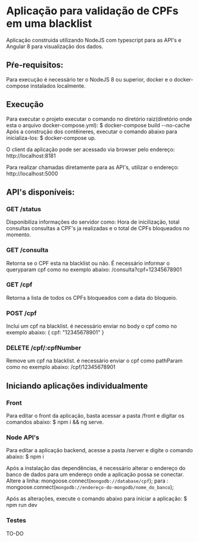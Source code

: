 # Aplicação para validação de CPFs em uma blacklist

Aplicação construida utilizando NodeJS com typescript para as API's e Angular 8 para visualização dos dados.

## Pŕe-requisitos:
Para execução é necessário ter o NodeJS 8 ou superior, docker e o docker-compose instalados localmente.

## Execução
Para executar o projeto executar o comando no diretório raiz(diretório onde esta o arquivo docker-compose.yml):
$ docker-compose build --no-cache
Após a construção dos contêineres, executar o comando abaixo para inicializa-los:
$ docker-compose up.

O client da aplicação pode ser acessado via browser pelo endereço:
http://localhost:8181

Para realizar chamadas diretamente para as API's, utilizar o endereço:
http://localhost:5000


## API's disponíveis:

### GET /status
Disponibiliza informações do servidor como: Hora de inicilização, total consultas consultas a CPF's ja realizadas e o total de CPFs bloqueados no momento.

### GET /consulta
Retorna se o CPF esta na blacklist ou não. É necessário informar o queryparam cpf como no exemplo abaixo:
/consulta?cpf=12345678901

### GET /cpf
Retorna a lista de todos os CPFs bloqueados com a data do bloqueio.

### POST /cpf
Inclui um cpf na blacklist. é necessário enviar no body o cpf como no exemplo abaixo:
{
    cpf: "12345678901"
}

### DELETE /cpf/:cpfNumber
Remove um cpf na blacklist. é necessário enviar o cpf como pathParam como no exemplo abaixo:
/cpf/12345678901

## Iniciando aplicações individualmente

### Front
Para editar o front da aplicação, basta acessar a pasta /front e digitar os comandos abaixo:
$ npm i && ng serve.

### Node API's
Para editar a aplicação backend, acesse a pasta /server e digite o comando abaixo:
$ npm i

Após a instalação das dependências, é necessário alterar o endereço do banco de dados para um endereço onde a aplicação possa se conectar.
Altere a linha:
mongoose.connect(`mongodb://database/cpf`);
para :
mongoose.connect(`mongodb://endereço-do-mongodb/nome_do_banco`);

Após as alterações, execute o comando abaixo para iniciar a aplicação:
$ npm run dev

### Testes
TO-DO
